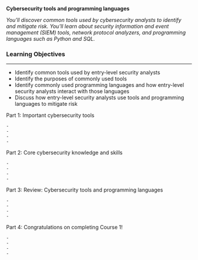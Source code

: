 **Cybersecurity tools and programming languages**

*You’ll discover common tools used by cybersecurity analysts to identify and mitigate risk. You'll learn about security information and event management (SIEM) tools, network protocol analyzers, and programming languages such as Python and SQL.*

### Learning Objectives

---

- Identify common tools used by entry-level security analysts
- Identify the purposes of commonly used tools
- Identify commonly used programming languages and how entry-level security analysts interact with those languages
- Discuss how entry-level security analysts use tools and programming languages to mitigate risk

Part 1: Important cybersecurity tools

	-
	-
	-
	-

Part 2: Core cybersecurity knowledge and skills

	-
	-
	-
	-

Part 3: Review: Cybersecurity tools and programming languages

	-
	-
	-
	-

Part 4: Congratulations on completing Course 1! 

	-
	-
	-
	-
